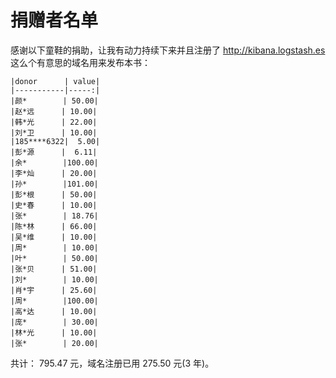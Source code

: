 捐赠者名单
===============

感谢以下童鞋的捐助，让我有动力持续下来并且注册了 <http://kibana.logstash.es> 这么个有意思的域名用来发布本书：

    |donor      | value|
    |-----------|-----:|
    |颜*        | 50.00|
    |赵*远      | 10.00|
    |韩*光      | 22.00|
    |刘*卫      | 10.00|
    |185****6322|  5.00|
    |彭*源      |  6.11|
    |余*        |100.00|
    |李*灿      | 20.00|
    |孙*        |101.00|
    |彭*根      | 50.00|
    |史*春      | 10.00|
    |张*        | 18.76|
    |陈*林      | 66.00|
    |吴*维      | 10.00|
    |周*        | 10.00|
    |叶*        | 50.00|
    |张*贝      | 51.00|
    |刘*        | 10.00|
    |肖*宇      | 25.60|
    |周*        |100.00|
    |高*达      | 10.00|
    |庞*        | 30.00|
    |林*光      | 10.00|
    |张*        | 20.00|

共计： 795.47 元，域名注册已用 275.50 元(3 年)。
